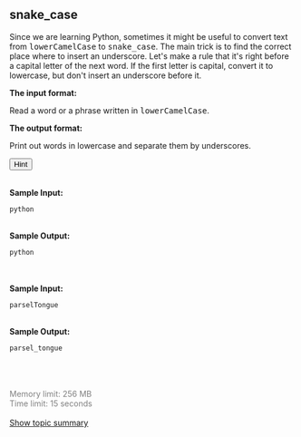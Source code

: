 <h2>snake_case</h2>
<html>
 <head></head>
 <body>
  <p>Since we are learning Python, sometimes it might be useful to convert text from <samp>lowerCamelCase</samp> to <samp>snake_case</samp>. The main trick is to find the correct place where to insert an underscore. Let's make a rule that it's right before a capital letter of the next word. If the first letter is capital, convert it to lowercase, but don't insert an underscore before it. </p> 
  <p><strong>The input format:</strong></p> 
  <p>Read a word or a phrase written in <samp>lowerCamelCase</samp>.</p> 
  <p><strong>The output format:</strong></p> 
  <p>Print out words in lowercase and separate them by underscores.</p> 
  <p><button class="btn-sm btn-outline-secondary" onclick="getElementById('hint-676').style.display='inline'"> Hint </button> </p>
  <div id="hint-676" style="display:none;">
   The string method 
   <code class="language-python">str.islower()</code> might come in handy. It returns 
   <code class="language-python">True</code> value if the string entirely consists of lowercase letters, and 
   <code class="language-python">False</code> otherwise. For example:
   <p></p> 
   <pre><code class="language-python">print("A".islower())
# False
print("a".islower())
# True
print("aA".islower())
# False</code></pre> 
   <p>You can also use the string method <code class="language-python">lower()</code> to convert all the letters in the string to lowercase.</p> 
   <pre><code class="language-python">print("CamelCase".lower())
# "camelcase"</code></pre> 
   <p></p>
  </div>
  <p></p>
 </body>
</html><br><b>Sample Input:</b><br><pre><code class="language-no-highlight">python</code></pre><br><b>Sample Output:</b><br><pre><code class="language-no-highlight">python</code></pre><br><br><b>Sample Input:</b><br><pre><code class="language-no-highlight">parselTongue</code></pre><br><b>Sample Output:</b><br><pre><code class="language-no-highlight">parsel_tongue</code></pre><br><br><br><font color="gray">Memory limit: 256 MB</font><br><font color="gray">Time limit: 15 seconds</font><br><br>
<a href="https://hyperskill.org/learn/step/6065">Show topic summary</a>
